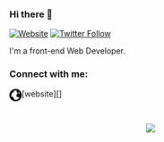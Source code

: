 ### Hi there 👋

[![Website](https://img.shields.io/website?label=AsadRao&style=for-the-badge&url=https%3A%2F%2FUsmanniazi.github.io)](https://asadrao.web.app)
[![Twitter Follow](https://img.shields.io/twitter/follow/oyeasad__?color=1DA1F2&logo=twitter&style=for-the-badge)](https://twitter.com/oyeasad__)

I'm a front-end Web Developer.
<br />

### Connect with me:

[website][<img align="left" alt="codeSTACKr.com" width="22px" src="https://raw.githubusercontent.com/iconic/open-iconic/master/svg/globe.svg" />]

<br />

<p align="center" >
  <a href="https://github.com/asadrao98/github-readme-stats"> 
    <img  src="https://github-readme-stats.vercel.app/api?username=AsadRao&show_icons=true&hide_border=true"/>
  </a>
</p>


<br />


<!--
**asadrao98/asadrao98** is a ✨ _special_ ✨ repository because its `README.md` (this file) appears on your GitHub profile.

Here are some ideas to get you started:

- 🔭 I’m currently working on ...
- 🌱 I’m currently learning ...
- 👯 I’m looking to collaborate on ...
- 🤔 I’m looking for help with ...
- 💬 Ask me about ...
- 📫 How to reach me: ...
- 😄 Pronouns: ...
- ⚡ Fun fact: ...
-->
